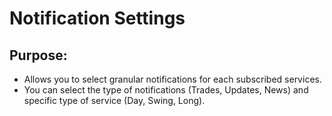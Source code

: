 # Notification Settings
  
## Purpose:
 
- Allows you to select granular notifications for each subscribed services. 
- You can select the type of notifications (Trades, Updates, News) and specific type of service (Day, Swing, Long).

